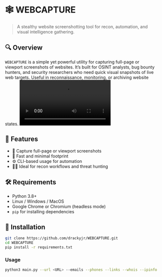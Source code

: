 # 🕸️ WEBCAPTURE

> A stealthy website screenshotting tool for recon, automation, and visual intelligence gathering.

## 🔍 Overview

`WEBCAPTURE` is a simple yet powerful utility for capturing full-page or viewport screenshots of websites. It’s built for OSINT analysts, bug bounty hunters, and security researchers who need quick visual snapshots of live web targets. Useful in reconnaissance, monitoring, or archiving website states.
<video src="https://user-images.githubusercontent.com/USERID/VIDEONAME.mp4" controls></video>


## 🚀 Features

- 📸 Capture full-page or viewport screenshots
- 🧠 Fast and minimal footprint
- ⚙️ CLI-based usage for automation
- 🕵️‍♂️ Ideal for recon workflows and threat hunting

## 🛠️ Requirements

- Python 3.8+
- Linux / Windows / MacOS
- Google Chrome or Chromium (headless mode)
- `pip` for installing dependencies

## 🧪 Installation

```bash
git clone https://github.com/drackyjr/WEBCAPTURE.git
cd WEBCAPTURE
pip install -r requirements.txt
```

### Usage 
```bash
python3 main.py --url <URL> --emails --phones --links --whois --ipinfo --subdomains
```



